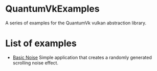 # QuantumVkExamples
A series of examples for the QuantumVk vulkan abstraction library.

# List of examples

- [Basic Noise](examples/noise) Simple application that creates a randomly generated scrolling noise effect.
